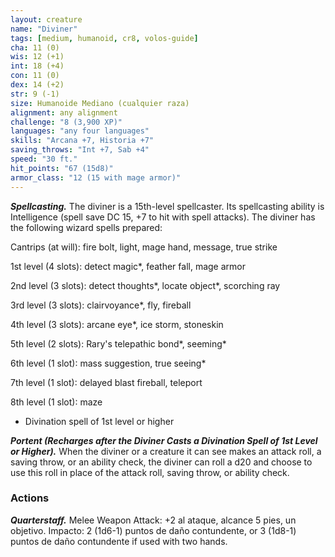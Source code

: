 ```yaml
---
layout: creature
name: "Diviner"
tags: [medium, humanoid, cr8, volos-guide]
cha: 11 (0)
wis: 12 (+1)
int: 18 (+4)
con: 11 (0)
dex: 14 (+2)
str: 9 (-1)
size: Humanoide Mediano (cualquier raza)
alignment: any alignment
challenge: "8 (3,900 XP)"
languages: "any four languages"
skills: "Arcana +7, Historia +7"
saving_throws: "Int +7, Sab +4"
speed: "30 ft."
hit_points: "67 (15d8)"
armor_class: "12 (15 with mage armor)"
---
```


***Spellcasting.*** The diviner is a 15th-level spellcaster. Its spellcasting ability is Intelligence (spell save DC 15, +7 to hit with spell attacks). The diviner has the following wizard spells prepared:

Cantrips (at will): fire bolt, light, mage hand, message, true strike

1st level (4 slots): detect magic*, feather fall, mage armor

2nd level (3 slots): detect thoughts*, locate object*, scorching ray

3rd level (3 slots): clairvoyance*, fly, fireball

4th level (3 slots): arcane eye*, ice storm, stoneskin

5th level (2 slots): Rary's telepathic bond*, seeming*

6th level (1 slot): mass suggestion, true seeing*

7th level (1 slot): delayed blast fireball, teleport

8th level (1 slot): maze

* Divination spell of 1st level or higher

***Portent (Recharges after the Diviner Casts a Divination Spell of 1st Level or Higher).*** When the diviner or a creature it can see makes an attack roll, a saving throw, or an ability check, the diviner can roll a d20 and choose to use this roll in place of the attack roll, saving throw, or ability check.

### Actions

***Quarterstaff.*** Melee Weapon Attack: +2 al ataque, alcance 5 pies, un objetivo. Impacto: 2 (1d6-1) puntos de daño contundente, or 3 (1d8-1) puntos de daño contundente if used with two hands.